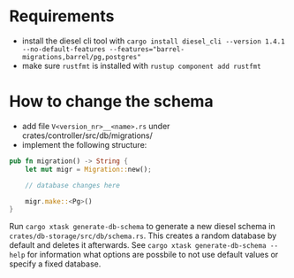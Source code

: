 <!--
SPDX-FileCopyrightText: OpenTalk GmbH <mail@opentalk.eu>

SPDX-License-Identifier: EUPL-1.2
-->

# Requirements

- install the diesel cli tool with `cargo install diesel_cli --version 1.4.1 --no-default-features --features="barrel-migrations,barrel/pg,postgres"`
- make sure `rustfmt` is installed with `rustup component add rustfmt`

# How to change the schema

- add file `V<version_nr>__<name>.rs` under crates/controller/src/db/migrations/
- implement the following structure:

```rust
pub fn migration() -> String {
    let mut migr = Migration::new();

    // database changes here

    migr.make::<Pg>()
}
```

Run `cargo xtask generate-db-schema` to generate a new diesel schema in `crates/db-storage/src/db/schema.rs`.
This creates a random database by default and deletes it afterwards.
See `cargo xtask generate-db-schema --help` for information what options are possbile to not use default values
or specify a fixed database.
